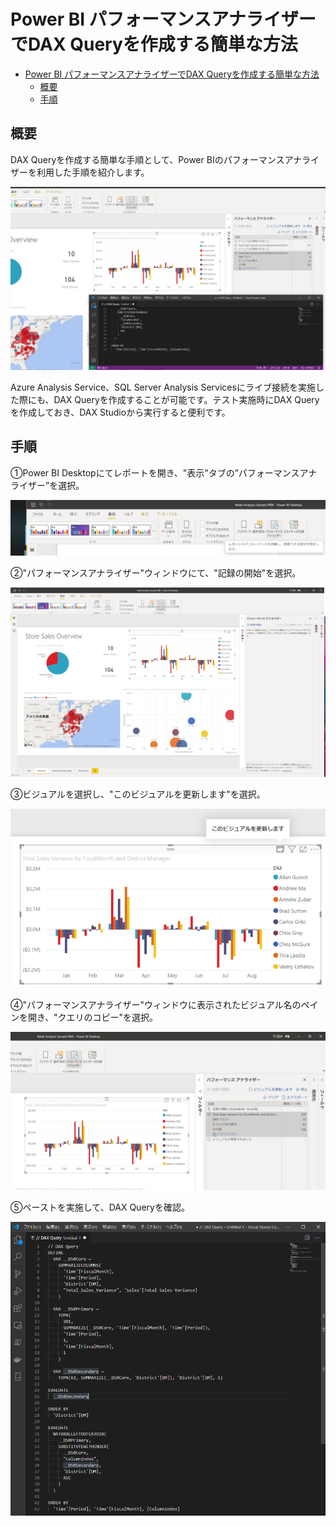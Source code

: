 # Power BI パフォーマンスアナライザーでDAX Queryを作成する簡単な方法

<!-- TOC -->

- [Power BI パフォーマンスアナライザーでDAX Queryを作成する簡単な方法](#power-bi-パフォーマンスアナライザーでdax-queryを作成する簡単な方法)
  - [概要](#概要)
  - [手順](#手順)

<!-- /TOC -->

## 概要

DAX Queryを作成する簡単な手順として、Power BIのパフォーマンスアナライザーを利用した手順を紹介します。

![image-20200602102811581](.media/README/image-20200602102811581.png)



Azure Analysis Service、SQL Server Analysis Servicesにライブ接続を実施した際にも、DAX Queryを作成することが可能です。テスト実施時にDAX Queryを作成しておき、DAX Studioから実行すると便利です。



## 手順

①Power BI Desktopにてレポートを開き、"表示"タブの”パフォーマンスアナライザー”を選択。

![image-20200602103111683](.media/README/image-20200602103111683.png)



②"パフォーマンスアナライザー"ウィンドウにて、"記録の開始"を選択。

![image-20200602103135459](.media/README/image-20200602103135459.png)



③ビジュアルを選択し、"このビジュアルを更新します"を選択。

![image-20200602103223991](.media/README/image-20200602103223991.png)



④"パフォーマンスアナライザー"ウィンドウに表示されたビジュアル名のペインを開き、"クエリのコピー"を選択。

![image-20200602103334606](.media/README/image-20200602103334606.png)



⑤ペーストを実施して、DAX Queryを確認。

![image-20200602103459575](.media/README/image-20200602103459575.png)